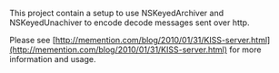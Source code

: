 This project contain a setup to use NSKeyedArchiver and NSKeyedUnachiver to encode decode messages sent over http.

Please see [http://memention.com/blog/2010/01/31/KISS-server.html](http://memention.com/blog/2010/01/31/KISS-server.html) for more information and usage.
